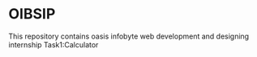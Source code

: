 # OIBSIP
This repository contains oasis infobyte web development and designing internship Task1:Calculator
